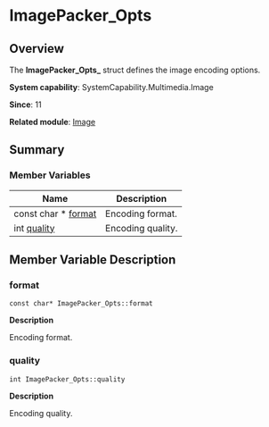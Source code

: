 # ImagePacker_Opts


## Overview

The **ImagePacker_Opts_** struct defines the image encoding options.

**System capability**: SystemCapability.Multimedia.Image

**Since**: 11

**Related module**: [Image](image.md)


## Summary


### Member Variables

| Name| Description| 
| -------- | -------- |
| const char \* [format](#format) | Encoding format. | 
| int [quality](#quality) | Encoding quality. | 


## Member Variable Description


### format

```
const char* ImagePacker_Opts::format
```

**Description**

Encoding format.


### quality

```
int ImagePacker_Opts::quality
```

**Description**

Encoding quality.
